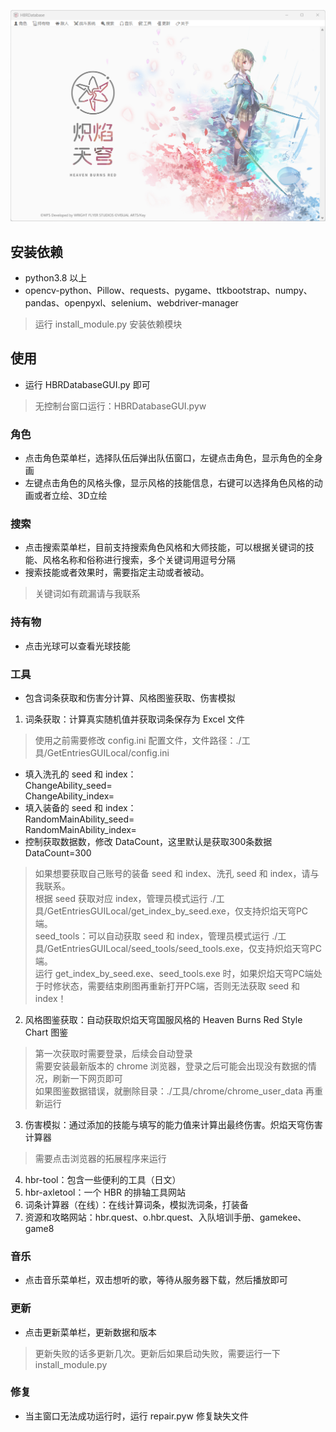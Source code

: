 
![Image text](https://github.com/CCELEND/HBRDatabase/blob/main/show/show.png)

## 安装依赖

* python3.8 以上  
* opencv-python、Pillow、requests、pygame、ttkbootstrap、numpy、pandas、openpyxl、selenium、webdriver-manager
>运行 install_module.py 安装依赖模块

## 使用

* 运行 HBRDatabaseGUI.py 即可
>无控制台窗口运行：HBRDatabaseGUI.pyw

### 角色

* 点击角色菜单栏，选择队伍后弹出队伍窗口，左键点击角色，显示角色的全身画
* 左键点击角色的风格头像，显示风格的技能信息，右键可以选择角色风格的动画或者立绘、3D立绘

### 搜索

* 点击搜索菜单栏，目前支持搜索角色风格和大师技能，可以根据关键词的技能、风格名称和俗称进行搜索，多个关键词用逗号分隔  
* 搜索技能或者效果时，需要指定主动或者被动。
>关键词如有疏漏请与我联系

### 持有物

* 点击光球可以查看光球技能

### 工具

* 包含词条获取和伤害分计算、风格图鉴获取、伤害模拟   
1. 词条获取：计算真实随机值并获取词条保存为 Excel 文件  
>使用之前需要修改 config.ini 配置文件，文件路径：./工具/GetEntriesGUILocal/config.ini   
* 填入洗孔的 seed 和 index：  
	ChangeAbility_seed=  
	ChangeAbility_index=  
* 填入装备的 seed 和 index：  
	RandomMainAbility_seed=  
	RandomMainAbility_index=  
* 控制获取数据数，修改 DataCount，这里默认是获取300条数据  
	DataCount=300  
>如果想要获取自己账号的装备 seed 和 index、洗孔 seed 和 index，请与我联系。  
>根据 seed 获取对应 index，管理员模式运行 ./工具/GetEntriesGUILocal/get_index_by_seed.exe，仅支持炽焰天穹PC端。    
>seed_tools：可以自动获取 seed 和 index，管理员模式运行 ./工具/GetEntriesGUILocal/seed_tools/seed_tools.exe，仅支持炽焰天穹PC端。  
>运行 get_index_by_seed.exe、seed_tools.exe 时，如果炽焰天穹PC端处于时修状态，需要结束刷图再重新打开PC端，否则无法获取 seed 和 index！
2. 风格图鉴获取：自动获取炽焰天穹国服风格的 Heaven Burns Red Style Chart 图鉴
>第一次获取时需要登录，后续会自动登录    
>需要安装最新版本的 chrome 浏览器，登录之后可能会出现没有数据的情况，刷新一下网页即可  
>如果图鉴数据错误，就删除目录：./工具/chrome/chrome_user_data 再重新运行    
3. 伤害模拟：通过添加的技能与填写的能力值来计算出最终伤害。炽焰天穹伤害计算器  
>需要点击浏览器的拓展程序来运行  
4. hbr-tool：包含一些便利的工具（日文）  
5. hbr-axletool：一个 HBR 的排轴工具网站  
6. 词条计算器（在线）：在线计算词条，模拟洗词条，打装备  
7. 资源和攻略网站：hbr.quest、o.hbr.quest、入队培训手册、gamekee、game8

### 音乐

* 点击音乐菜单栏，双击想听的歌，等待从服务器下载，然后播放即可

### 更新

* 点击更新菜单栏，更新数据和版本
>更新失败的话多更新几次。更新后如果启动失败，需要运行一下 install_module.py

### 修复

* 当主窗口无法成功运行时，运行 repair.pyw 修复缺失文件

